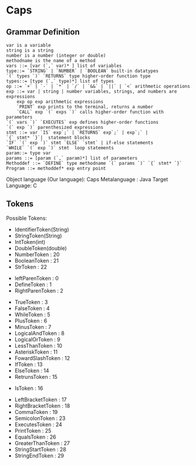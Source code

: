# Caps #
## Grammar Definition ##
```
var is a variable
string is a string
number is a number (integer or double)
methodname is the name of a method
vars ::= [var (`,` var)* ] list of variables
type::= `STRING` | `NUMBER` | `BOOLEAN` built-in datatypes 
`(` types `)` `RETURNS` type higher-order function type
types::= [type (`,` type)*] list of types
op ::= `+` | `-` | `*` | `/` | `&&` | `||` | `<` arithmetic operations
exp ::= var | string | number variables, strings, and numbers are expressions
	exp op exp arithmetic expressions
	`PRINT` exp prints to the terminal, returns a number
	`CALL` exp `(` exps `)` calls higher-order function with parameters
`(` vars `)` `EXECUTES` exp defines higher-order functions
`(` exp `)` parenthesized expressions 
stmt ::= var `IS` exp`;` | `RETURNS` exp`;` | exp`;` | 
`{` stmt* `}`|  statement blocks 
`IF` `(` exp `)` stmt `ELSE` `stmt` | if-else statements
`WHILE` `(` exp `)` stmt  loop statements
param::= type var
params ::= [param (`,` param)*] list of parameters
Methoddef ::= `DEFINE` type methodname `(` params `)` `{` stmt* `}`
Program ::= methoddef* exp entry point	
```
Object language (Our language): Caps
Metalanguage : Java
Target Language: C

## Tokens ##
Possible Tokens:
<!--- covers the var, string, number and types -->
- IdentifierToken(String)
- StringToken(String)
- IntToken(int)
- DoubleToken(double)
- NumberToken : 20 <!--- leave this alone for now -->
- BooleanToken : 21
- StrToken : 22
<!--- covers methoddef -->
- leftParenToken : 0
- DefineToken : 1
- RightParenToken : 2
<!--- covers ops -->
- TrueToken : 3
- FalseToken : 4
- WhileToken : 5
- PlusToken : 6
- MinusToken : 7
- LogicalAndToken : 8
- LogicalOrToken : 9 
- LessThanToken : 10
- AsteriskToken : 11
- FowardSlashToken : 12
- IfToken : 13 
- ElseToken : 14
- RetrunsToken : 15
<!-- covers assign -->
- IsToken : 16
<!-- covers blocks -->
- LeftBracketToken : 17
- RightBracketToken : 18
- CommaToken : 19
- SemicolonToken : 23
- ExecutesToken : 24
- PrintToken : 25
- EqualsToken : 26
- GreaterThanToken : 27
- StringStartToken : 28
- StringEndToken : 29
